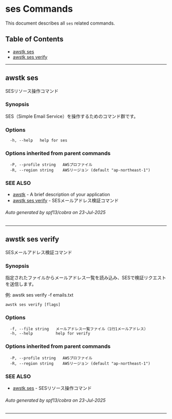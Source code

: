 # ses Commands

This document describes all `ses` related commands.

## Table of Contents

- [awstk ses](#awstk-ses)
- [awstk ses verify](#awstk-ses-verify)

---

## awstk ses

SESリソース操作コマンド

### Synopsis

SES（Simple Email Service）を操作するためのコマンド群です。

### Options

```
  -h, --help   help for ses
```

### Options inherited from parent commands

```
  -P, --profile string   AWSプロファイル
  -R, --region string    AWSリージョン (default "ap-northeast-1")
```

### SEE ALSO

* [awstk](awstk.md)	 - A brief description of your application
* [awstk ses verify](awstk_ses_verify.md)	 - SESメールアドレス検証コマンド

###### Auto generated by spf13/cobra on 23-Jul-2025

---

## awstk ses verify

SESメールアドレス検証コマンド

### Synopsis

指定されたファイルからメールアドレス一覧を読み込み、SESで検証リクエストを送信します。

例:
  awstk ses verify -f emails.txt

```
awstk ses verify [flags]
```

### Options

```
  -f, --file string   メールアドレス一覧ファイル（1行1メールアドレス）
  -h, --help          help for verify
```

### Options inherited from parent commands

```
  -P, --profile string   AWSプロファイル
  -R, --region string    AWSリージョン (default "ap-northeast-1")
```

### SEE ALSO

* [awstk ses](awstk_ses.md)	 - SESリソース操作コマンド

###### Auto generated by spf13/cobra on 23-Jul-2025

---

